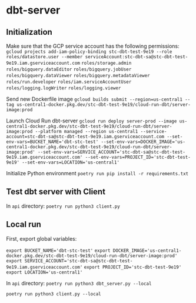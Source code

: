 # dbt-server

## Initialization

Make sure that the GCP service account has the following permissions:
```gcloud projects add-iam-policy-binding stc-dbt-test-9e19 --role roles/datastore.user --member serviceAccount:stc-dbt-sa@stc-dbt-test-9e19.iam.gserviceaccount.com```
```roles/storage.admin```
```roles/bigquery.dataEditor```
```roles/bigquery.jobUser```
```roles/bigquery.dataViewer```
```roles/bigquery.metadataViewer```
```roles/run.developer```
```roles/iam.serviceAccountUser```
```roles/logging.logWriter```
```roles/logging.viewer```

Send new Dockerfile image
```gcloud builds submit --region=us-central1 --tag us-central1-docker.pkg.dev/stc-dbt-test-9e19/cloud-run-dbt/server-image:prod```

Launch Cloud Run dbt-server
```gcloud run deploy server-prod --image us-central1-docker.pkg.dev/stc-dbt-test-9e19/cloud-run-dbt/server-image:prod --platform managed --region us-central1 --service-account=stc-dbt-sa@stc-dbt-test-9e19.iam.gserviceaccount.com --set-env-vars=BUCKET_NAME='dbt-stc-test' --set-env-vars=DOCKER_IMAGE='us-central1-docker.pkg.dev/stc-dbt-test-9e19/cloud-run-dbt/server-image:prod' --set-env-vars=SERVICE_ACCOUNT='stc-dbt-sa@stc-dbt-test-9e19.iam.gserviceaccount.com' --set-env-vars=PROJECT_ID='stc-dbt-test-9e19' --set-env-vars=LOCATION='us-central1'```

Initialize Python environment
```poetry run pip install -r requirements.txt```

## Test dbt server with Client

In ```api``` directory:
```poetry run python3 client.py```

## Local run

First, export global variables:

```export BUCKET_NAME='dbt-stc-test'```
```export DOCKER_IMAGE='us-central1-docker.pkg.dev/stc-dbt-test-9e19/cloud-run-dbt/server-image:prod'```
```export SERVICE_ACCOUNT='stc-dbt-sa@stc-dbt-test-9e19.iam.gserviceaccount.com'```
```export PROJECT_ID='stc-dbt-test-9e19'```
```export LOCATION='us-central1'```


In ```api``` directory:
```poetry run python3 dbt_server.py --local```

```poetry run python3 client.py --local```
